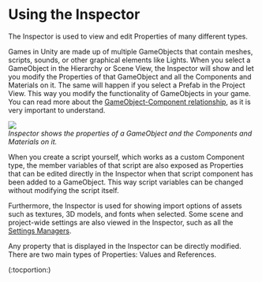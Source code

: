 Using the Inspector
===================


The <span class=keyword>Inspector</span> is used to view and edit <span class=keyword>Properties</span> of many different types.

Games in Unity are made up of multiple <span class=keyword>GameObjects</span> that contain meshes, scripts, sounds, or other graphical elements like Lights. When you select a <span class=keyword>GameObject</span> in the Hierarchy or Scene View, the <span class=keyword>Inspector</span> will show and let you modify the <span class=keyword>Properties</span> of that GameObject and all the <span class=keyword>Components</span> and <span class=keyword>Materials</span> on it. The same will happen if you select a <span class=keyword>Prefab</span> in the Project View. This way you modify the functionality of GameObjects in your game. You can read more about the [GameObject-Component relationship](GameObjects#Relationship), as it is very important to understand.

![](http://docwiki.hq.unity3d.com/uploads/Main/GenericInspector.png)  
_Inspector shows the properties of a GameObject and the Components and Materials on it._

When you create a <span class=keyword>script</span> yourself, which works as a custom Component type, the member variables of that script are also exposed as <span class=keyword>Properties</span> that can be edited directly in the Inspector when that script component has been added to a <span class=keyword>GameObject</span>. This way script variables can be changed without modifying the script itself.

Furthermore, the Inspector is used for showing import options of assets such as textures, 3D models, and fonts when selected. Some scene and project-wide settings are also viewed in the <span class=keyword>Inspector</span>, such as all the [Settings Managers](comp-ManagerGroup).

Any property that is displayed in the Inspector can be directly modified. There are two main types of Properties: <span class=keyword>Values</span> and <span class=keyword>References</span>.

(:tocportion:)


